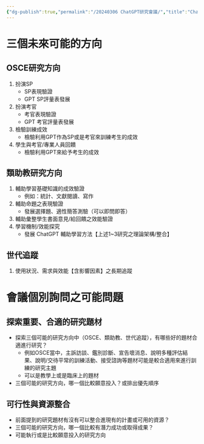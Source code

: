 ```yaml
---
{"dg-publish":true,"permalink":"/20240306 ChatGPT研究會議/","title":"ChatGPT研究會議","tags":["chatgpt","ai","meeting"],"created":"2024-03-06T22:08","updated":"2024-05-02T12:35"}
---
```



# 三個未來可能的方向

## OSCE研究方向

1. 扮演SP
   - SP表現驗證
   - GPT SP評量表發展
2. 扮演考官
   - 考官表現驗證
   - GPT 考官評量表發展
3. 檢驗訓練成效
   - 檢驗利用GPT作為SP或是考官來訓練考生的成效
4. 學生與考官/專業人員回饋
   - 檢驗利用GPT來給予考生的成效

## 類助教研究方向

1. 輔助學習基礎知識的成效驗證
   - 例如：統計、文獻閱讀、寫作
2. 輔助命題之表現驗證
   - 發展選擇題、適性簡答測驗（可以即問即答）
3. 輔助彙整學生書面意見/給回饋之效能驗證
4. 學習機制/效能探究
   - 發展 ChatGPT 輔助學習方法【上述1~3研究之理論架構/整合】

## 世代追蹤

1. 使用狀況、需求與效能【含影響因素】之長期追蹤

# 會議個別詢問之可能問題

## 探索重要、合適的研究題材

- 探索三個可能的研究方向中（OSCE、類助教、世代追蹤），有哪些好的題材合適進行研究？
  - 例如OSCE當中，主訴訪談、鑑別診斷、宣告壞消息、說明多種評估結果、說明/交待平常的訓練活動、接受諮詢等題材可能是較合適用來進行訓練的研究主題
  - 可以是教學上或是臨床上的題材
- 三個可能的研究方向，哪一個比較願意投入？或排出優先順序

## 可行性與資源整合

- 前面提到的研究題材有沒有可以整合進現有的計畫或可用的資源？
- 三個可能的研究方向，哪一個比較有潛力成功或取得成果？
- 可能執行或是比較願意投入的研究方向

 


